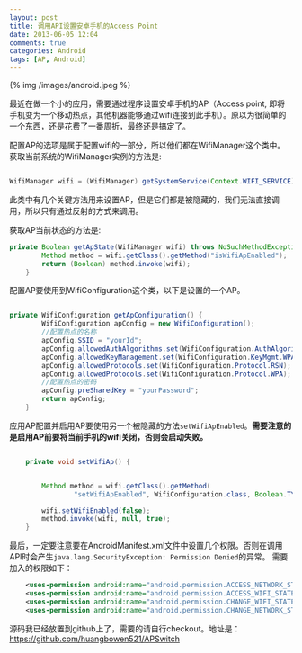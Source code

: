 ```yaml
---
layout: post
title: 调用API设置安卓手机的Access Point
date: 2013-06-05 12:04
comments: true
categories: Android
tags: [AP, Android] 
---
```



{% img /images/android.jpeg %}


最近在做一个小的应用，需要通过程序设置安卓手机的AP（Access point, 即将手机变为一个移动热点，其他机器能够通过wifi连接到此手机）。原以为很简单的一个东西，还是花费了一番周折，最终还是搞定了。

<!-- more -->

配置AP的选项是属于配置wifi的一部分，所以他们都在WifiManager这个类中。
获取当前系统的WifiManager实例的方法是:

```java

WifiManager wifi = (WifiManager) getSystemService(Context.WIFI_SERVICE); 
```

此类中有几个关键方法用来设置AP，但是它们都是被隐藏的，我们无法直接调用，所以只有通过反射的方式来调用。

获取AP当前状态的方法是:

```java
private Boolean getApState(WifiManager wifi) throws NoSuchMethodException, IllegalAccessException, InvocationTargetException {
        Method method = wifi.getClass().getMethod("isWifiApEnabled");
        return (Boolean) method.invoke(wifi);
    }
```
配置AP要使用到WifiConfiguration这个类，以下是设置的一个AP。

```java

private WifiConfiguration getApConfiguration() {
        WifiConfiguration apConfig = new WifiConfiguration();
        //配置热点的名称
        apConfig.SSID = "yourId";
        apConfig.allowedAuthAlgorithms.set(WifiConfiguration.AuthAlgorithm.OPEN);
        apConfig.allowedKeyManagement.set(WifiConfiguration.KeyMgmt.WPA_PSK);
        apConfig.allowedProtocols.set(WifiConfiguration.Protocol.RSN);
        apConfig.allowedProtocols.set(WifiConfiguration.Protocol.WPA);
        //配置热点的密码
        apConfig.preSharedKey = "yourPassword";
        return apConfig;
    }

```
应用AP配置并启用AP要使用另一个被隐藏的方法`setWifiApEnabled`。**需要注意的是启用AP前要将当前手机的wifi关闭，否则会启动失败。**

```java

    private void setWifiAp() {


        Method method = wifi.getClass().getMethod(
                "setWifiApEnabled", WifiConfiguration.class, Boolean.TYPE);

        wifi.setWifiEnabled(false);
        method.invoke(wifi, null, true);
    }

```

最后，一定要注意要在AndroidManifest.xml文件中设置几个权限。否则在调用API时会产生`java.lang.SecurityException: Permission Denied`的异常。
需要加入的权限如下：
```xml
    <uses-permission android:name="android.permission.ACCESS_NETWORK_STATE" />
    <uses-permission android:name="android.permission.ACCESS_WIFI_STATE" />
    <uses-permission android:name="android.permission.CHANGE_WIFI_STATE" />
    <uses-permission android:name="android.permission.CHANGE_NETWORK_STATE" />

```

源码我已经放置到github上了，需要的请自行checkout。地址是：<https://github.com/huangbowen521/APSwitch>
 




